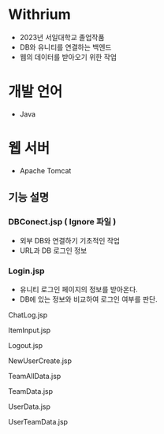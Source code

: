 # Withrium

  - 2023년 서일대학교 졸업작품
  - DB와 유니티를 연결하는 백엔드
  - 웹의 데이터를 받아오기 위한 작업

# 개발 언어 

  - Java

# 웹 서버 

  - Apache Tomcat 

## 기능 설명 

  ### DBConect.jsp ( Ignore 파일 )
  - 외부 DB와 연결하기 기초적인 작업
  - URL과 DB 로그인 정보 

  ### Login.jsp
  - 유니티 로그인 페이지의 정보를 받아온다.
  - DB에 있는 정보와 비교하여 로그인 여부를 판단.
    
ChatLog.jsp

ItemInput.jsp

Logout.jsp

NewUserCreate.jsp

TeamAllData.jsp

TeamData.jsp

UserData.jsp

UserTeamData.jsp
